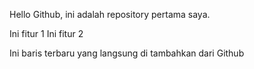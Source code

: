 Hello Github, ini adalah repository pertama saya.

Ini fitur 1
Ini fitur 2

Ini baris terbaru yang langsung di tambahkan dari Github
